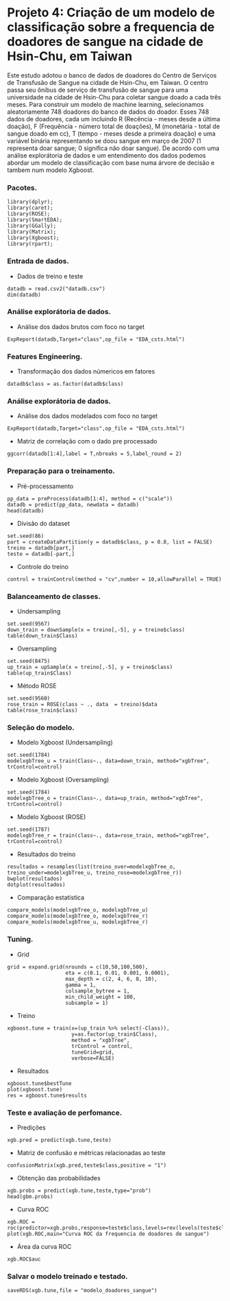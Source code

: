 # Projeto 4: Criação de um modelo de classificação sobre a frequencia de doadores de sangue na cidade de Hsin-Chu, em Taiwan

Este estudo adotou o banco de dados de doadores do Centro de Serviços de Transfusão de Sangue na cidade de Hsin-Chu, em Taiwan. O centro passa seu ônibus de serviço de transfusão de sangue para uma universidade na cidade de Hsin-Chu para coletar sangue doado a cada três meses. Para construir um modelo de machine learning, selecionamos aleatoriamente 748 doadores do banco de dados do doador. Esses 748 dados de doadores, cada um incluindo R (Recência - meses desde a última doação), F (Frequência - número total de doações), M (monetária - total de sangue doado em cc), T (tempo - meses desde a primeira doação) e uma variável binária representando se doou sangue em março de 2007 (1 representa doar sangue; 0 significa não doar sangue). De acordo com uma análise explorátoria de dados e um entendimento dos dados podemos abordar um modelo de classificação com base numa árvore de decisão e tambem num modelo Xgboost.

### Pacotes.

```{r, cache=FALSE, message=FALSE, warning=FALSE}
library(dplyr);
library(caret);
library(ROSE);
library(SmartEDA);
library(GGally);
library(Matrix);
library(Xgboost);
library(rpart);
```

### Entrada de dados.

* Dados de treino e teste
```{r, cache=FALSE, message=FALSE, warning=FALSE}
datadb = read.csv2("datadb.csv")
dim(datadb)
```

### Análise explorátoria de dados.

* Análise dos dados brutos com foco no target
```{r, cache=FALSE, message=FALSE, warning=FALSE}
ExpReport(datadb,Target="class",op_file = "EDA_csts.html")
```

### Features Engineering.

* Transformação dos dados númericos em fatores
```{r, cache=FALSE, message=FALSE, warning=FALSE}
datadb$class = as.factor(datadb$class)
```

### Análise explorátoria de dados.

* Análise dos dados modelados com foco no target
```{r, cache=FALSE, message=FALSE, warning=FALSE}
ExpReport(datadb,Target="class",op_file = "EDA_csts.html")
```
* Matriz de correlação com o dado pre processado
```{r, cache=FALSE, message=FALSE, warning=FALSE}
ggcorr(datadb[1:4],label = T,nbreaks = 5,label_round = 2)
```

### Preparação para o treinamento.

* Pré-processamento
```{r, cache=FALSE, message=FALSE, warning=FALSE}
pp_data = preProcess(datadb[1:4], method = c("scale"))
datadb = predict(pp_data, newdata = datadb)
head(datadb)
```
* Divisão do dataset
```{r, cache=FALSE, message=FALSE, warning=FALSE}
set.seed(86)
part = createDataPartition(y = datadb$class, p = 0.8, list = FALSE)
treino = datadb[part,]
teste = datadb[-part,]
```
* Controle do treino
```{r, cache=FALSE, message=FALSE, warning=FALSE}
control = trainControl(method = "cv",number = 10,allowParallel = TRUE)
```

### Balanceamento de classes.

* Undersampling
```{r, cache=FALSE, message=FALSE, warning=FALSE}
set.seed(9567)
down_train = downSample(x = treino[,-5], y = treino$class)
table(down_train$Class)
```
* Oversampling
```{r, cache=FALSE, message=FALSE, warning=FALSE}
set.seed(8475)
up_train = upSample(x = treino[,-5], y = treino$class)                         
table(up_train$Class)
```
* Método ROSE
```{r, cache=FALSE, message=FALSE, warning=FALSE}
set.seed(9560)
rose_train = ROSE(class ~ ., data  = treino)$data                         
table(rose_train$class)
```

### Seleção do modelo.

* Modelo Xgboost (Undersampling)
```{r, cache=FALSE, message=FALSE, warning=FALSE}
set.seed(1784)
modelxgbTree_u = train(Class~., data=down_train, method="xgbTree", trControl=control)
```
* Modelo Xgboost (Oversampling)
```{r, cache=FALSE, message=FALSE, warning=FALSE}
set.seed(1784)
modelxgbTree_o = train(Class~., data=up_train, method="xgbTree", trControl=control)
```
* Modelo Xgboost (ROSE)
```{r, cache=FALSE, message=FALSE, warning=FALSE}
set.seed(1787)
modelxgbTree_r = train(class~., data=rose_train, method="xgbTree", trControl=control)
```
* Resultados do treino
```{r, cache=FALSE, message=FALSE, warning=FALSE}
resultados = resamples(list(treino_over=modelxgbTree_o, treino_under=modelxgbTree_u, treino_rose=modelxgbTree_r))
bwplot(resultados)
dotplot(resultados)
```
* Comparação estatística
```{r, cache=FALSE, message=FALSE, warning=FALSE}
compare_models(modelxgbTree_o, modelxgbTree_u)
compare_models(modelxgbTree_o, modelxgbTree_r)
compare_models(modelxgbTree_u, modelxgbTree_r)
```

### Tuning.

* Grid
```{r, cache=FALSE, message=FALSE, warning=FALSE}
grid = expand.grid(nrounds = c(10,50,100,500),
                   eta = c(0.1, 0.01, 0.001, 0.0001),
                   max_depth = c(2, 4, 6, 8, 10),
                   gamma = 1,
                   colsample_bytree = 1,
                   min_child_weight = 100,
                   subsample = 1)
```
* Treino
```{r, cache=FALSE, message=FALSE, warning=FALSE}
xgboost.tune = train(x=(up_train %>% select(-Class)),
                     y=as.factor(up_train$Class),
                     method = "xgbTree",
                     trControl = control,
                     tuneGrid=grid,
                     verbose=FALSE)
```
* Resultados
```{r, cache=FALSE, message=FALSE, warning=FALSE}
xgboost.tune$bestTune
plot(xgboost.tune)  
res = xgboost.tune$results
```

### Teste e avaliação de perfomance.

* Predições
```{r, cache=FALSE, message=FALSE, warning=FALSE}
xgb.pred = predict(xgb.tune,teste)
```
* Matriz de confusão e métricas relacionadas ao teste
```{r, cache=FALSE, message=FALSE, warning=FALSE}
confusionMatrix(xgb.pred,teste$class,positive = "1")
```
* Obtenção das probabilidades
```{r, cache=FALSE, message=FALSE, warning=FALSE}
xgb.probs = predict(xgb.tune,teste,type="prob")
head(gbm.probs)
```
* Curva ROC
```{r, cache=FALSE, message=FALSE, warning=FALSE}
xgb.ROC = roc(predictor=xgb.probs,response=teste$class,levels=rev(levels(teste$class)))
plot(xgb.ROC,main="Curva ROC da frequencia de doadores de sangue")
```
* Área da curva ROC
```{r, cache=FALSE, message=FALSE, warning=FALSE}
xgb.ROC$auc
```

### Salvar o modelo treinado e testado.

```{r, cache=FALSE, message=FALSE, warning=FALSE}
saveRDS(xgb.tune,file = "modelo_doadores_sangue")
```
